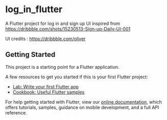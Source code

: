 # log_in_flutter

A Flutter project for log in and sign up UI inspired from https://dribbble.com/shots/15230513-Sign-up-Daily-UI-001

UI credits : https://dribbble.com/oliver

## Getting Started

This project is a starting point for a Flutter application.

A few resources to get you started if this is your first Flutter project:

- [Lab: Write your first Flutter app](https://flutter.dev/docs/get-started/codelab)
- [Cookbook: Useful Flutter samples](https://flutter.dev/docs/cookbook)

For help getting started with Flutter, view our
[online documentation](https://flutter.dev/docs), which offers tutorials,
samples, guidance on mobile development, and a full API reference.
